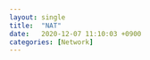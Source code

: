 ```yaml
---
layout: single
title:  "NAT"
date:   2020-12-07 11:10:03 +0900
categories: [Network]
--- 
```





 





